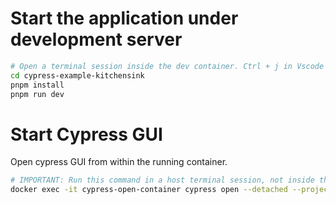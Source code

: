 
# Start the application under development server

```bash
# Open a terminal session inside the dev container. Ctrl + j in Vscode
cd cypress-example-kitchensink
pnpm install
pnpm run dev
```


# Start Cypress GUI

Open cypress GUI from within the running container. 


```bash
# IMPORTANT: Run this command in a host terminal session, not inside the dev container terminal. 
docker exec -it cypress-open-container cypress open --detached --project . --config video=false
```
